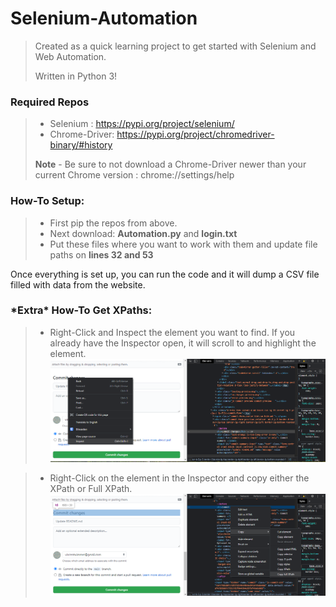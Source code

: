 # Selenium-Automation

> Created as a quick learning project to get started with Selenium and Web Automation.
>
> Written in Python 3!

### Required Repos
> - Selenium : https://pypi.org/project/selenium/
> - Chrome-Driver: https://pypi.org/project/chromedriver-binary/#history
>
> **Note** - Be sure to not download a Chrome-Driver newer than your current Chrome version : chrome://settings/help

### How-To Setup:
> - First pip the repos from above.
> - Next download: **Automation.py** and **login.txt**
> - Put these files where you want to work with them and update file paths on **lines 32 and 53**

Once everything is set up, you can run the code and it will dump a CSV file filled with data from the website.

### \*Extra\* How-To Get XPaths:
> - Right-Click and Inspect the element you want to find. If you already have the Inspector open, it will scroll to and highlight the element.
> ![Screenshot](https://raw.githubusercontent.com/vincentwimmer/Selenium-Automation/main/Extras/Screenshot%202021-07-06%20111620.png)

> - Right-Click on the element in the Inspector and copy either the XPath or Full XPath.
> ![Screenshot](https://raw.githubusercontent.com/vincentwimmer/Selenium-Automation/main/Extras/Screenshot%202021-07-06%20111711.png)
